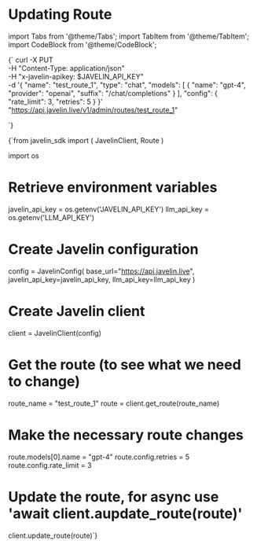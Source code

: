 # Updating Route
import Tabs from '@theme/Tabs';
import TabItem from '@theme/TabItem';
import CodeBlock from '@theme/CodeBlock';

<Tabs>
<TabItem value="shell" label="Using the API:">

<CodeBlock
  language="python">
  {`
curl -X PUT \
-H "Content-Type: application/json" \
-H "x-javelin-apikey: $JAVELIN_API_KEY" \
-d '{
        "name": "test_route_1",
        "type": "chat",
        "models": [
            {
                "name": "gpt-4",
                "provider": "openai",
                "suffix": "/chat/completions"
            }
        ],
        "config": {
            "rate_limit": 3,
            "retries": 5
        }
}' \
"https://api.javelin.live/v1/admin/routes/test_route_1"

`}
</CodeBlock>

</TabItem>
<TabItem value="py" label="In Python:">

<CodeBlock
  language="python">
  {`from javelin_sdk import (
    JavelinClient,
    Route
)

import os

# Retrieve environment variables
javelin_api_key = os.getenv('JAVELIN_API_KEY')
llm_api_key = os.getenv('LLM_API_KEY')

# Create Javelin configuration
config = JavelinConfig(
    base_url="https://api.javelin.live",
    javelin_api_key=javelin_api_key,
    llm_api_key=llm_api_key
)

# Create Javelin client
client = JavelinClient(config)

# Get the route (to see what we need to change)
route_name = "test_route_1"
route = client.get_route(route_name)

# Make the necessary route changes
route.models[0].name = "gpt-4"
route.config.retries = 5
route.config.rate_limit = 3

# Update the route, for async use 'await client.aupdate_route(route)'
client.update_route(route)`}
</CodeBlock>


</TabItem>
</Tabs>
